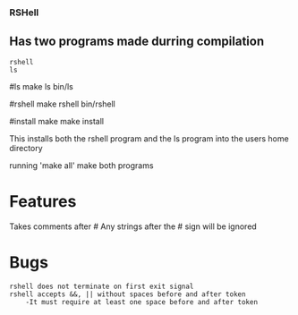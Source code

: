 ### RSHell

## Has two programs made durring compilation
    rshell
    ls
    
#ls
    make ls
    bin/ls

#rshell
    make rshell
    bin/rshell

#install
make 
make install

This installs both the rshell program and the ls
program into the users home directory 

running 'make all' make both programs


# Features
  Takes comments after \# 
  Any strings after the \# sign will be ignored

  
# Bugs
    rshell does not terminate on first exit signal
    rshell accepts &&, || without spaces before and after token
        -It must require at least one space before and after token  